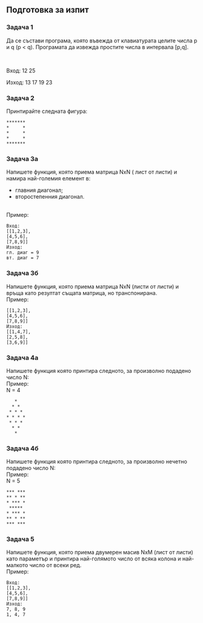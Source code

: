 ## Подготовка за изпит

### Задача 1
Да се състави програма, която въвежда от клавиатурата целите числа p и q (p < q). 
Програмата да извежда простите числа в интервала [p,q].

<br>

Вход: 12 25
<br>

Изход: 13 17 19 23

### Задача 2
Принтирайте следната фигура:
```
*******
*     *
*     *
*     *
*******
```

### Задача 3a
Напишете функция, която приема матрица NxN ( лист от листи) и намира най-големия елемент в:
 - главния диагонал;
 - второстепенния диагонал.
<br>
Пример:
<br>

```
Вход:
[[1,2,3],
[4,5,6],
[7,8,9]]
Изход:
гл. диаг = 9
вт. диаг = 7
```

### Задача 3б
Напишете функция, която приема матрица NxN (листи от листи) и връща като резултат същата матрица, но транспонирана.
<br>
Пример:
<br>

```
[[1,2,3],
[4,5,6],
[7,8,9]]
Изход:
[[1,4,7],
[2,5,8],
[3,6,9]]
```

### Задача 4а
Напишете функция която принтира следното, за произволно подадено число N:
<br>
Пример:
<br>
N = 4
<br>
```
   *
  * *
 * * *
* * * *
 * * *
  * *
   *
```

### Задача 4б
Напишете функция която принтира следното, за произволно нечетно подадено число N:
<br>
Пример:
<br>
N = 5
<br>
```
*** ***
** * **
* *** * 
 *****
* *** *
** * **
*** ***
```

### Задача 5
Напишете функция, която приема двумерен масив NxM (лист от листи) като параметър и принтира най-голямото число от всяка колона и най-малкото число от всеки ред.
<br>
Пример:
<br>

```
Вход:
[[1,2,3],
[4,5,6],
[7,8,9]]
Изход:
7, 8, 9
1, 4, 7
```